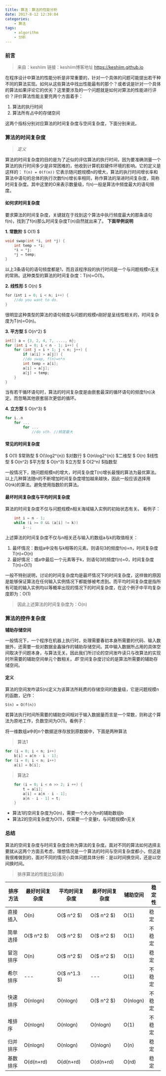 ```yaml
---
title: 算法：算法的性能分析
date: 2017-8-12 12:39:04
categories:
    - 算法
tags:
    - algorithm
    - 分析
---
```


### 前言
> 来自：keshiim
> 链接：keshiim博客地址 <https://keshiim.github.io>

在程序设计中算法的性能分析是非常重要的，针对一个具体的问题可能提出若干种不同的算法实现。如何从这些算法中找出性能最有的那个？或者说是针对一个具体的算法如果评论它的优劣？这里要涉及的一个问题就是如何对算法的性能进行评价？评价算法性能主要充两个方面着手：

1. 算法的执行时间
2. 算法所有占中的存储空间

这两个指标分别对应算法的时间复杂度与空间复杂度，下面分别来说。

### 算法的时间复杂度

>*定义*

算法的时间复杂度的目的是为了近似的评估算法的执行时间，因为要准确测量一个算法的执行时间多少是非常困难的，他收到计算机软硬件环境的影响。它的定义是这样的：
`T(n) = O(f(n))`
它表示随问题规模n的增大，算法的执行时间增长率和算法中语句的总体的执行次数f(n)增长率相同，称作算法的渐进时间复杂度，简称时间复杂度。其中这里的O来表示数量级，f(n)一般是算法中频度最大的语句频度。

#### 如何求时间复杂度
要求算法的时间复杂度，关键就在于找到这个算法中执行频度最大的那条语句f(n)，找到了f(n)那么时间复杂度T(n)自然就出来了。
**下面举例说明**

**1. 常数阶** $ O(1) $

```c
void swap(int *i, int *j) {
    int temp = *i;
    *i = *j;
    *j = temp;
}
```
以上3条语句的语句频度都是1，而且该程序段的执行时间是一个与问题规模n无关的常熟。这种类型的算法的时间复杂度：T(n)=O(1)。

**2. 线性形** $ O(n) $

```c
for（int i = 0; i < n; i++) {
    //do you want to do.
}
```
很明显这种类型的算法的语句频度与问题的规模n刚好是呈线性相关的，时间复杂度为T(n)=O(n)。

**3. 平方型** $ O(n^2) $

```c
int[] a = {3, 2, 4, 7, ...., n};
for (int i = 0; i < n - 1; i++) {
    for (int j = i + 1; j < n; j++) {
        if (a[i] > a[j]) {
        //do swap, f(n)=n*n
        int temp = a[i];
        a[i] = a[j];
        a[j] = temp;   
    }
}
```
当有若干循环语句时，算法的时间复杂度是由嵌套最深的循环语句的频度f(n)决定。而忽略其他嵌套层次更低的循环。

**4. 立方型** $ O(n^3) $

```c
for i..n
    for ...
        for ...
            //do sth. //频度最大
```

#### 常见的时间复杂度
$ O(1) $常熟型
$ O(\log2^{n}) $对数行
$ O(n\log2^{n}) $二维型
$ O(n) $线性型
$ O(n^2) $平方型
$ O(n^3) $立方型
$ O(2^n) $指数型

一般情况下，随问题规模n的增大，时间复杂度T(n)增长最慢的算法为最优算法。以上几种算法随n的不断增加时间复杂度增加越来越快，因此一般应该选择用O(nk)的算法。避免使用指数阶的算法。

#### 最坏时间复杂度与平均时间复杂度
算法的时间复杂度不仅与问题规模n相关海域输入实例的初始状态有关。
看例子：

```c
    int i = n - 1;
    while (i >= 0 && (a[i] != k))
        i--;
```
上述算法的时间复杂度不仅与n相关还与输入的数组a与k的取值相关：

1. 最坏情况：数组a中没有与k相等的元素。则语句3的频度f(n)=n，时间复杂度T(n)=O(n)
2. 最好情况：或a中最后一个元素等于k，则语句3的频度f(n)=0，时间复杂度T(n)=O(1)

一般不特别说明，讨论的时间复杂度均是最坏情况下的时间复杂度，这样做的原因是能够保证算法在任何输入实例情况下都能够被考虑到。而平均时间复杂度是指所有可能的输入实例均以等概率出现的情况下的时间复杂度，在这个例子中平均复杂度即为：O(1)

> 因此上述算法的时间复杂度为：O(n)

### 算法的控件复杂度
**辅助存储空间**

一般情况下，一个程序在机器上执行时，处理需要春初本身所需要的代码、输入数据外，还需要一些对数据金鑫操作的辅助存储空间。其中输入数据所占用的具体空间取决于问题本身，与算法无关。因此我们所讨论的空间发咋读只与改算法的实现时所需要的辅助空间单元个数相关。*即* 空间复杂度讨论的是算法所需要的辅助存储空间。

#### 定义

算法的空间发咋读S(n)定义为该算法所耗费的存储空间的数量级，它是问题规模n的函数，记作：

`S(n) = O(f(n))`

若算法执行时间所需要的辅助空间相对于输入数据量而言是一个常数，则称这个算法为原地工作，负数空间为O(1)。看例子：

将一维数组a中的n个数据逆序存放到原数据中，下面是两种算法

> 算法1

```c
for (i = 0; i < n; i++)
    b[i] = a[n - i - 1];
for (i = 0; i < n; i++)
    a[i] = b[i];
```

> 算法2

```c
    for (i = 0; i < n >> 2; i ++) {
        t = a[i];
        a[i] = a[n - i - 1];
        a[n - i - 1] = t;
    }
```
* 算法1的空间复杂度为O(n)，需要一个大小为n的辅助数组b
* 算法2的空间复杂度为O(1)，仅需要一个变量t，与问题规模n无关

### 总结

算法的空间复杂度与时间复杂度合称为算法的复杂度。面对不同的算法如何选择主要就从这两个方面去考虑，理想情况是一个算法的时间与空间复杂度都小，但这是我很难做到的，面对不同的情况小具体问题具体分析：是以时间换空间，还是以空间换时间。

> 排序算法的性能比较(表)

排序方法 | 最好时间复杂度 | 平均时间复杂度 | 最坏时间复杂度 | 辅助空间 | 稳定性
--------- | ------- | -------- | -------| ---------|-------
直接插入 | O(n) | O($ n^2 $) | O($ n^2 $) | O(1) | 稳定
简单选择 | O($ n^2 $) | O($ n^2 $) | O($ n^2 $) | O(1) | 不稳定
冒泡排序 | O(n) | O($ n^2 $) | O($ n^2 $) | O(1) | 稳定
希尔排序 | --- | O($ n^1.3 $) | --- | O(1) | 不稳定
快速排序 | O(nlogn) | O(nlogn) | O($ n^2 $) | O(nlogn) | 不稳定
堆排序 | O(nlogn) | O(nlogn) | O(nlogn) | O(1) | 不稳定
归并排序 | O(nlogn) | O(nlogn) | O(nlogn) | O(n) | 稳定
基数排序 | O(d(n+rd) | O(d(n+rd) | O(d(n+rd) | O(rd) | 稳定

